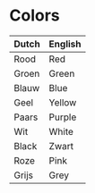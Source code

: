 # Colors

| Dutch | English |
| ----- | ------- |
| Rood | Red |
| Groen | Green |
| Blauw | Blue |
| Geel | Yellow |
| Paars | Purple |
| Wit | White |
| Black | Zwart |
| Roze | Pink |
| Grijs | Grey |
